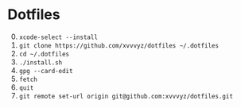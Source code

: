 # Dotfiles

0. `xcode-select --install`
1. `git clone https://github.com/xvvvyz/dotfiles ~/.dotfiles`
2. `cd ~/.dotfiles`
3. `./install.sh`
4. `gpg --card-edit`
5. `fetch`
6. `quit`
7. `git remote set-url origin git@github.com:xvvvyz/dotfiles.git`

